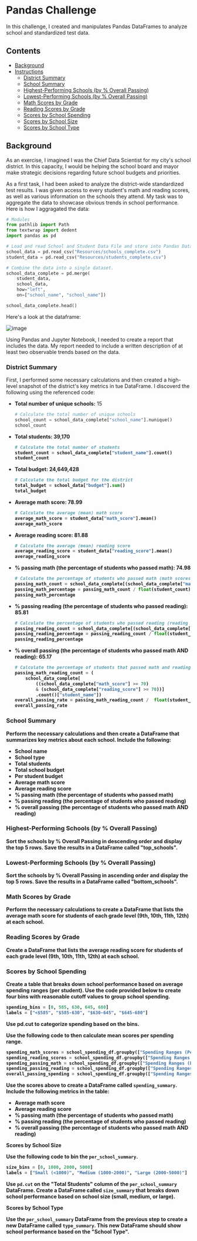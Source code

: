 # Pandas Challenge

In this challenge, I created and manipulates Pandas DataFrames to analyze school and standardized test data.

## Contents
- [Background](#background)
- [Instructions](#instructions)
    - [District Summary](#district-summary)
    - [School Summary](#school-summary)
    - [Highest-Performing Schools (by % Overall Passing)](#highest-performing-schools-by-%-overall-passing)
    - [Lowest-Performing Schools (by % Overall Passing)](#lowest-performing-schools-by-%-overall-passing)
    - [Math Scores by Grade](#math-scores-by-grade)
    - [Reading Scores by Grade](#reading-scores-by-grade)
    - [Scores by School Spending](#scores-by-school-spending)
    - [Scores by School Size](#scores-by-school-size)
    - [Scores by School Type](#scores-by-school-type)

## Background

As an exercise, I imagined I was the Chief Data Scientist for my city's school district. In this capacity, I would be helping the school board and mayor make strategic decisions regarding future school budgets and priorities.

As a first task, I had been asked to analyze the district-wide standardized test results. I was given access to every student's math and reading scores, as well as various information on the schools they attend. My task was to aggregate the data to showcase obvious trends in school performance. Here is how I aggragated the data:

```python
# Modules
from pathlib import Path
from textwrap import dedent
import pandas as pd

# Load and read School and Student Data File and store into Pandas DataFrames
school_data = pd.read_csv("Resources/schools_complete.csv")
student_data = pd.read_csv("Resources/students_complete.csv")

# Combine the data into a single dataset.  
school_data_complete = pd.merge(
    student_data, 
    school_data, 
    how="left", 
    on=["school_name", "school_name"])

school_data_complete.head()
```

Here's a look at the dataframe:

![image](https://github.com/tmbiro/pandas_challenge/assets/26468137/6e6883bb-516f-40a5-9840-9db7d0533850)


Using Pandas and Jupyter Notebook, I needed to create a report that includes the data. My report needed to include a written description of at least two observable trends based on the data.

### District Summary

First, I performed some necessary calculations and then created a high-level snapshot of the district's key metrics in tue DataFrame. I discoverd the following using the referenced code:

- <b>Total number of unique schools:</b> 15
  ```python
  # Calculate the total number of unique schools
  school_count = school_data_complete["school_name"].nunique()
  school_count
  ```

- <b>Total students: 39,170
    ```python
    # Calculate the total number of students
    student_count = school_data_complete["student_name"].count()
    student_count
    ```

- <b>Total budget: 24,649,428
    ```python
    # Calculate the total budget for the district
    total_budget = school_data["budget"].sum()
    total_budget
    ```

- <b>Average math score: 78.99
    ```python
    # Calculate the average (mean) math score
    average_math_score = student_data["math_score"].mean()
    average_math_score
    ```

- <b>Average reading score: 81.88
    ```python
    # Calculate the average (mean) reading score
    average_reading_score = student_data["reading_score"].mean()
    average_reading_score
    ```
  
- <b>% passing math (the percentage of students who passed math): 74.98
    ```python
    # Calculate the percentage of students who passed math (math scores greather than or equal to 70)
    passing_math_count = school_data_complete[(school_data_complete["math_score"] >= 70)].count()["student_name"]
    passing_math_percentage = passing_math_count / float(student_count) * 100
    passing_math_percentage
    ```

- <b>% passing reading (the percentage of students who passed reading): 85.81
    ```python
    # Calculate the percentage of students who passed reading (reading scores greather than or equal to 70)
    passing_reading_count = school_data_complete[(school_data_complete["reading_score"] >= 70)].count()["student_name"]
    passing_reading_percentage = passing_reading_count / float(student_count) * 100
    passing_reading_percentage
    ```  

- <b>% overall passing (the percentage of students who passed math AND reading): 65.17
    ```python
    # Calculate the percentage of students that passed math and reading
    passing_math_reading_count = (
        school_data_complete[
            ((school_data_complete["math_score"] >= 70) 
            & (school_data_complete["reading_score"] >= 70))]
            .count()["student_name"])
    overall_passing_rate = passing_math_reading_count /  float(student_count) * 100
    overall_passing_rate
    ```

### School Summary

Perform the necessary calculations and then create a DataFrame that summarizes key metrics about each school. Include the following:

- <b>School name</b>
- <b>School type</b>
- <b>Total students</b>
- <b>Total school budget</b>
- <b>Per student budget</b>
- <b>Average math score</b>
- <b>Average reading score</b>
- <b>% passing math (the percentage of students who passed math)</b>
- <b>% passing reading (the percentage of students who passed reading)</b>
- <b>% overall passing (the percentage of students who passed math AND reading)</b>

### Highest-Performing Schools (by % Overall Passing)

Sort the schools by % Overall Passing in descending order and display the top 5 rows. Save the results in a DataFrame called "top_schools".

### Lowest-Performing Schools (by % Overall Passing)

Sort the schools by % Overall Passing in ascending order and display the top 5 rows. Save the results in a DataFrame called "bottom_schools".

### Math Scores by Grade

Perform the necessary calculations to create a DataFrame that lists the average math score for students of each grade level (9th, 10th, 11th, 12th) at each school.

### Reading Scores by Grade

Create a DataFrame that lists the average reading score for students of each grade level (9th, 10th, 11th, 12th) at each school.

### Scores by School Spending

Create a table that breaks down school performance based on average spending ranges (per student). Use the code provided below to create four bins with reasonable cutoff values to group school spending.

```python
spending_bins = [0, 585, 630, 645, 680]
labels = ["<$585", "$585-630", "$630-645", "$645-680"]
```

Use pd.cut to categorize spending based on the bins.

Use the following code to then calculate mean scores per spending range.

```python
spending_math_scores = school_spending_df.groupby(["Spending Ranges (Per Student)"]).mean()["Average Math Score"]
spending_reading_scores = school_spending_df.groupby(["Spending Ranges (Per Student)"]).mean()["Average Reading Score"]
spending_passing_math = school_spending_df.groupby(["Spending Ranges (Per Student)"]).mean()["% Passing Math"]
spending_passing_reading = school_spending_df.groupby(["Spending Ranges (Per Student)"]).mean()["% Passing Reading"]
overall_passing_spending = school_spending_df.groupby(["Spending Ranges (Per Student)"]).mean()["% Overall Passing"]
```

Use the scores above to create a DataFrame called `spending_summary`. Include the following metrics in the table:

- Average math score
- Average reading score
- % passing math (the percentage of students who passed math)
- % passing reading (the percentage of students who passed reading)
- % overall passing (the percentage of students who passed math AND reading)

**Scores by School Size**

Use the following code to bin the `per_school_summary`.

```python
size_bins = [0, 1000, 2000, 5000]
labels = ["Small (<1000)", "Medium (1000-2000)", "Large (2000-5000)"]
```

Use `pd.cut` on the "Total Students" column of the `per_school_summary` DataFrame. Create a DataFrame called `size_summary` that breaks down school performance based on school size (small, medium, or large).

**Scores by School Type**

Use the `per_school_summary` DataFrame from the previous step to create a new DataFrame called `type_summary`. This new DataFrame should show school performance based on the "School Type".


